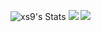 ![xs9's Stats](https://github-readme-stats.vercel.app/api?username=Xsintashi&show_icons=false&count_private=true&theme=dark)
![](https://github-readme-stats.vercel.app/api/top-langs/?username=xsintashi&theme=dark&hide_border=true&include_all_commits=true&count_private=false&layout=compact)
![](https://count.getloli.com/get/@:Patrixsin?theme=gelbooru)
